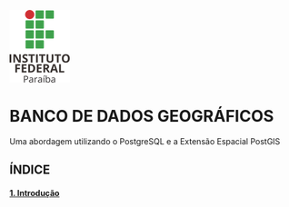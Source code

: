 ![ifpb](img/ifpb.png)

# BANCO DE DADOS GEOGRÁFICOS
Uma abordagem utilizando o PostgreSQL e a Extensão Espacial PostGIS

## ÍNDICE



#### [1. Introdução][1]









[1]:postgis/1-introducao.md